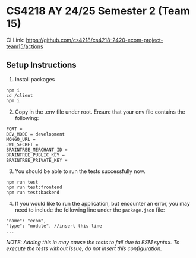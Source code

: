 <h1>CS4218 AY 24/25 Semester 2 (Team 15)</h1>

CI Link: https://github.com/cs4218/cs4218-2420-ecom-project-team15/actions

<h2>Setup Instructions</h2>

1. Install packages

```
npm i
cd /client
npm i
```

2. Copy in the .env file under root. Ensure that your env file contains the following:

```
PORT =
DEV_MODE = development
MONGO_URL =
JWT_SECRET =
BRAINTREE_MERCHANT_ID =
BRAINTREE_PUBLIC_KEY =
BRAINTREE_PRIVATE_KEY =
```

3. You should be able to run the tests successfully now.

```
npm run test
npm run test:frontend
npm run test:backend
```

4. If you would like to run the application, but encounter an error, you may need to include the following line under the ```package.json``` file:
```
"name": "ecom",
"type": "module", //insert this line
...
```
_NOTE: Adding this in may cause the tests to fail due to ESM syntax. To execute the tests without issue, do not insert this configuration._
